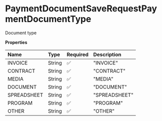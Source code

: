 # PaymentDocumentSaveRequestPaymentDocumentType

Document type

**Properties**

| Name        | Type   | Required | Description   |
| :---------- | :----- | :------- | :------------ |
| INVOICE     | String | ✅       | "INVOICE"     |
| CONTRACT    | String | ✅       | "CONTRACT"    |
| MEDIA       | String | ✅       | "MEDIA"       |
| DOCUMENT    | String | ✅       | "DOCUMENT"    |
| SPREADSHEET | String | ✅       | "SPREADSHEET" |
| PROGRAM     | String | ✅       | "PROGRAM"     |
| OTHER       | String | ✅       | "OTHER"       |

<!-- This file was generated by liblab | https://liblab.com/ -->
